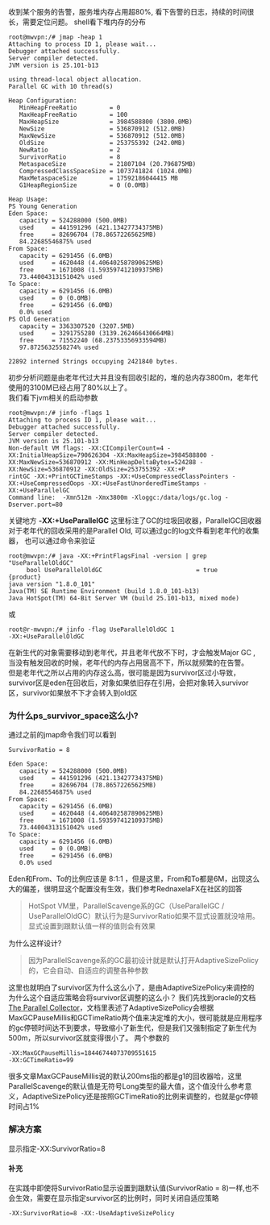 收到某个服务的告警，服务堆内存占用超80%, 看下告警的日志，持续的时间很长，需要定位问题。
shell看下堆内存的分布
```code
root@mwvpn:/# jmap -heap 1
Attaching to process ID 1, please wait...
Debugger attached successfully.
Server compiler detected.
JVM version is 25.101-b13

using thread-local object allocation.
Parallel GC with 10 thread(s)

Heap Configuration:
   MinHeapFreeRatio         = 0
   MaxHeapFreeRatio         = 100
   MaxHeapSize              = 3984588800 (3800.0MB)
   NewSize                  = 536870912 (512.0MB)
   MaxNewSize               = 536870912 (512.0MB)
   OldSize                  = 253755392 (242.0MB)
   NewRatio                 = 2
   SurvivorRatio            = 8
   MetaspaceSize            = 21807104 (20.796875MB)
   CompressedClassSpaceSize = 1073741824 (1024.0MB)
   MaxMetaspaceSize         = 17592186044415 MB
   G1HeapRegionSize         = 0 (0.0MB)

Heap Usage:
PS Young Generation
Eden Space:
   capacity = 524288000 (500.0MB)
   used     = 441591296 (421.13427734375MB)
   free     = 82696704 (78.86572265625MB)
   84.22685546875% used
From Space:
   capacity = 6291456 (6.0MB)
   used     = 4620448 (4.406402587890625MB)
   free     = 1671008 (1.593597412109375MB)
   73.44004313151042% used
To Space:
   capacity = 6291456 (6.0MB)
   used     = 0 (0.0MB)
   free     = 6291456 (6.0MB)
   0.0% used
PS Old Generation
   capacity = 3363307520 (3207.5MB)
   used     = 3291755280 (3139.262466430664MB)
   free     = 71552240 (68.23753356933594MB)
   97.8725632558274% used

22892 interned Strings occupying 2421840 bytes.
```
初步分析问题是由老年代过大并且没有回收引起的，堆的总内存3800m，老年代使用的3100M已经占用了80%以上了。  
我们看下jvm相关的启动参数
```code
root@mwvpn:/# jinfo -flags 1
Attaching to process ID 1, please wait...
Debugger attached successfully.
Server compiler detected.
JVM version is 25.101-b13
Non-default VM flags: -XX:CICompilerCount=4 -XX:InitialHeapSize=790626304 -XX:MaxHeapSize=3984588800 -XX:MaxNewSize=536870912 -XX:MinHeapDeltaBytes=524288 -XX:NewSize=536870912 -XX:OldSize=253755392 -XX:+P
rintGC -XX:+PrintGCTimeStamps -XX:+UseCompressedClassPointers -XX:+UseCompressedOops -XX:+UseFastUnorderedTimeStamps -XX:+UseParallelGC
Command line:  -Xmn512m -Xmx3800m -Xloggc:/data/logs/gc.log -Dserver.port=80
```
关键地方 **-XX:+UseParallelGC** 这里标注了GC的垃圾回收器，ParallelGC回收器对于老年代的回收采用的是Parallel Old, 可以通过gc的log文件看到老年代的收集器， 也可以通过命令来验证
```code
root@mwvpn:/# java -XX:+PrintFlagsFinal -version | grep "UseParallelOldGC"
     bool UseParallelOldGC                          = true                                {product}
java version "1.8.0_101"
Java(TM) SE Runtime Environment (build 1.8.0_101-b13)
Java HotSpot(TM) 64-Bit Server VM (build 25.101-b13, mixed mode)
```
或
```code
root@r-mwvpn:/# jinfo -flag UseParallelOldGC 1
-XX:+UseParallelOldGC
```
在新生代的对象需要移动到老年代，并且老年代放不下时，才会触发Major GC ,当没有触发回收的时候，老年代的内存占用居高不下，所以就频繁的在告警。  
但是老年代之所以占用的内存这么高，很可能是因为survivor区过小导致，survivor区是eden在回收后，对象如果依旧存在引用，会把对象转入survivor区，survivor如果放不下才会转入到old区
###  为什么ps_survivor_space这么小?   
通过之前的jmap命令我们可以看到
```code
SurvivorRatio = 8

Eden Space:
   capacity = 524288000 (500.0MB)
   used     = 441591296 (421.13427734375MB)
   free     = 82696704 (78.86572265625MB)
   84.22685546875% used
From Space:
   capacity = 6291456 (6.0MB)
   used     = 4620448 (4.406402587890625MB)
   free     = 1671008 (1.593597412109375MB)
   73.44004313151042% used
To Space:
   capacity = 6291456 (6.0MB)
   used     = 0 (0.0MB)
   free     = 6291456 (6.0MB)
   0.0% used
```
Eden和From、To的比例应该是 8:1:1 ，但是这里，From和To都是6M，出现这么大的偏差，很明显这个配置没有生效，我们参考RednaxelaFX在社区的回答
> HotSpot VM里，ParallelScavenge系的GC（UseParallelGC / UseParallelOldGC）默认行为是SurvivorRatio如果不显式设置就没啥用。显式设置到跟默认值一样的值则会有效果  

为什么这样设计?
> 因为ParallelScavenge系的GC最初设计就是默认打开AdaptiveSizePolicy的，它会自动、自适应的调整各种参数

这里也就明白了survivor区为什么这么小了，是由AdaptiveSizePolicy来调控的
为什么这个自适应策略会将survivor区调整的这么小？
我们先找到oracle的文档[The Parallel Collector](https://docs.oracle.com/en/java/javase/11/gctuning/parallel-collector1.html#GUID-DCDD6E46-0406-41D1-AB49-FB96A50EB9CE)，文档里表述了AdaptiveSizePolicy会根据MaxGCPauseMillis和GCTimeRatio两个值来决定堆的大小，很可能就是应用程序的gc停顿时间达不到要求，导致缩小了新生代，但是我们又强制指定了新生代为500m，所以survivor区就变得很小了。
两个参数的
```code
-XX:MaxGCPauseMillis=18446744073709551615 
-XX:GCTimeRatio=99
```
很多文章MaxGCPauseMillis说的默认200ms指的都是g1的回收器哈，这里ParallelScavenge的默认值是无符号Long类型的最大值，这个值没什么参考意义，AdaptiveSizePolicy还是按照GCTimeRatio的比例来调整的，也就是gc停顿时间占1%
### 解决方案
显示指定-XX:SurvivorRatio=8
#### 补充
在实践中即使将SurvivorRatio显示设置到跟默认值(SurvivorRatio = 8)一样,也不会生效，需要在显示指定survivor区的比例时，同时关闭自适应策略
```code
-XX:SurvivorRatio=8 -XX:-UseAdaptiveSizePolicy
```

